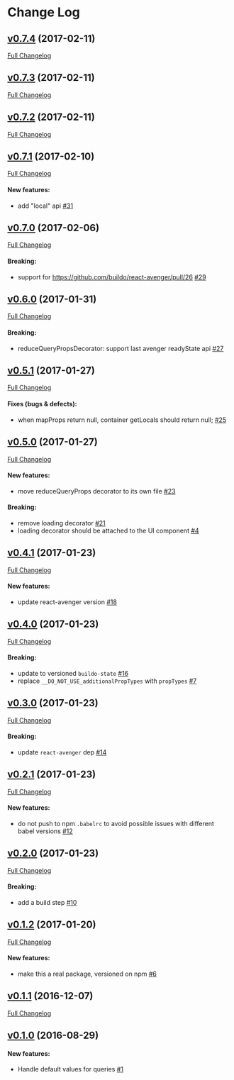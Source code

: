 #  Change Log



## [v0.7.4](https://github.com/buildo/react-container/tree/v0.7.4) (2017-02-11)
[Full Changelog](https://github.com/buildo/react-container/compare/v0.7.3...v0.7.4)

## [v0.7.3](https://github.com/buildo/react-container/tree/v0.7.3) (2017-02-11)
[Full Changelog](https://github.com/buildo/react-container/compare/v0.7.2...v0.7.3)

## [v0.7.2](https://github.com/buildo/react-container/tree/v0.7.2) (2017-02-11)
[Full Changelog](https://github.com/buildo/react-container/compare/v0.7.1...v0.7.2)

## [v0.7.1](https://github.com/buildo/react-container/tree/v0.7.1) (2017-02-10)
[Full Changelog](https://github.com/buildo/react-container/compare/v0.7.0...v0.7.1)

#### New features:

- add "local" api [#31](https://github.com/buildo/react-container/issues/31)

## [v0.7.0](https://github.com/buildo/react-container/tree/v0.7.0) (2017-02-06)
[Full Changelog](https://github.com/buildo/react-container/compare/v0.6.0...v0.7.0)

#### Breaking:

- support for https://github.com/buildo/react-avenger/pull/26 [#29](https://github.com/buildo/react-container/issues/29)

## [v0.6.0](https://github.com/buildo/react-container/tree/v0.6.0) (2017-01-31)
[Full Changelog](https://github.com/buildo/react-container/compare/v0.5.1...v0.6.0)

#### Breaking:

- reduceQueryPropsDecorator: support last avenger readyState api [#27](https://github.com/buildo/react-container/issues/27)

## [v0.5.1](https://github.com/buildo/react-container/tree/v0.5.1) (2017-01-27)
[Full Changelog](https://github.com/buildo/react-container/compare/v0.5.0...v0.5.1)

#### Fixes (bugs & defects):

- when mapProps return null, container getLocals should return null; [#25](https://github.com/buildo/react-container/issues/25)

## [v0.5.0](https://github.com/buildo/react-container/tree/v0.5.0) (2017-01-27)
[Full Changelog](https://github.com/buildo/react-container/compare/v0.4.1...v0.5.0)

#### New features:

- move reduceQueryProps decorator to its own file [#23](https://github.com/buildo/react-container/issues/23)

#### Breaking:

- remove loading decorator  [#21](https://github.com/buildo/react-container/issues/21)
- loading decorator should be attached to the UI component [#4](https://github.com/buildo/react-container/issues/4)

## [v0.4.1](https://github.com/buildo/react-container/tree/v0.4.1) (2017-01-23)
[Full Changelog](https://github.com/buildo/react-container/compare/v0.4.0...v0.4.1)

#### New features:

- update react-avenger version [#18](https://github.com/buildo/react-container/issues/18)

## [v0.4.0](https://github.com/buildo/react-container/tree/v0.4.0) (2017-01-23)
[Full Changelog](https://github.com/buildo/react-container/compare/v0.3.0...v0.4.0)

#### Breaking:

- update to versioned `buildo-state` [#16](https://github.com/buildo/react-container/issues/16)
- replace `__DO_NOT_USE_additionalPropTypes` with `propTypes` [#7](https://github.com/buildo/react-container/issues/7)

## [v0.3.0](https://github.com/buildo/react-container/tree/v0.3.0) (2017-01-23)
[Full Changelog](https://github.com/buildo/react-container/compare/v0.2.1...v0.3.0)

#### Breaking:

- update `react-avenger` dep [#14](https://github.com/buildo/react-container/issues/14)

## [v0.2.1](https://github.com/buildo/react-container/tree/v0.2.1) (2017-01-23)
[Full Changelog](https://github.com/buildo/react-container/compare/v0.2.0...v0.2.1)

#### New features:

- do not push to npm `.babelrc` to avoid possible issues with different babel versions [#12](https://github.com/buildo/react-container/issues/12)

## [v0.2.0](https://github.com/buildo/react-container/tree/v0.2.0) (2017-01-23)
[Full Changelog](https://github.com/buildo/react-container/compare/v0.1.2...v0.2.0)

#### Breaking:

- add a build step [#10](https://github.com/buildo/react-container/issues/10)

## [v0.1.2](https://github.com/buildo/react-container/tree/v0.1.2) (2017-01-20)
[Full Changelog](https://github.com/buildo/react-container/compare/v0.1.1...v0.1.2)

#### New features:

- make this a real package, versioned on npm [#6](https://github.com/buildo/react-container/issues/6)

## [v0.1.1](https://github.com/buildo/react-container/tree/v0.1.1) (2016-12-07)
[Full Changelog](https://github.com/buildo/react-container/compare/v0.1.0...v0.1.1)

## [v0.1.0](https://github.com/buildo/react-container/tree/v0.1.0) (2016-08-29)


#### New features:

- Handle default values for queries [#1](https://github.com/buildo/react-container/issues/1)